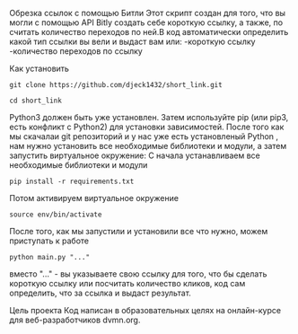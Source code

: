 Обрезка ссылок с помощью Битли
Этот скрипт создан для того, что вы могли с помощью API Bitly создать себе короткую ссылку, а также, по считать количество переходов по ней.В код автоматически определить какой тип ссылки вы вели и выдаст вам или: 
-короткую ссылку
-количество переходов по ссылку 

Как установить
```
git clone https://github.com/djeck1432/short_link.git
```
```
cd short_link
```

Python3 должен быть уже установлен. Затем используйте pip (или pip3, есть конфликт с Python2) для установки зависимостей.
После того как мы скачалаи git репозиторий и у нас уже есть установленый Python , нам нужно установить все необходимые библиотеки и модули, а затем запустить виртуальное окружение:
С начала устанавливаем все необходимые библиотеки и модули
```
pip install -r requirements.txt
```
Потом активируем виртуальное окружение 
```
source env/bin/activate
```
После того, как мы запустили и установили все что нужно, можем приступать к работе
```
python main.py "..."
```
вместо "..." - вы указываете свою ссылку для того, что бы сделать короткую ссылку или посчитать количество кликов, код сам определить, что за ссылка и выдаст результат.


Цель проекта
Код написан в образовательных целях на онлайн-курсе для веб-разработчиков dvmn.org.

